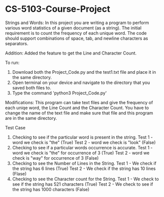 # CS-5103-Course-Project

Strings and Words: In this project you are writing a program to perform various word statistics of a given document (as a string). The initial requirement is to count the frequency of each unique word. The code should support combinations of space, tab, and newline characters as separators. 

Addition:
Added the feature to get the Line and Character Count. 


To run:
1. Download both the Project_Code.py and the test1.txt file and place it in the same directory.
2. Open terminal on your device and navigate to the directory that you saved both files to.
3. Type the command 'python3 Project_Code.py'

Modifications:
This program can take text  files and give the frequency of each uniqe word, the Line Count and the Character Count. You have to change the name of the text file and make sure that file and this program are in the same directory. 


Test Case
1. Checking to see if the particular word is present in the string.
   Test 1 - word we check is "the" (True)
   Test 2 - word we check is "look" (False)
2. Checking to see if a particular words occurrence  is accurate. 
   Test 1 - word we check is "the" for occurrence  of 3 (True)
   Test 2 - word we check is "way" for occurrence  of 3 (False)
3. Checking to see the Number of Lines in the String.
   Test 1 - We check if the string has 6 lines (True)
   Test 2 - We check if the string has 10 lines (Flase)
4. Checking to see the Character count for the String.
   Test 1 - We check to see if the string has 521 characters (True)
   Test 2 - We check to see if the string has 1000 characters (False)
